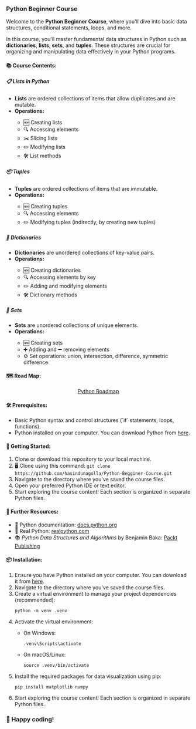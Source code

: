 <h3>Python Beginner Course</h3>

<p>Welcome to the <strong>Python Beginner Course</strong>, where you'll dive into basic data structures, conditional statements, loops, and more.</p>

<p>In this course, you'll master fundamental data structures in Python such as <strong>dictionaries</strong>, <strong>lists</strong>, <strong>sets</strong>, and <strong>tuples</strong>. These structures are crucial for organizing and manipulating data effectively in your Python programs.</p>

<h4>📚 Course Contents:</h4>

<h5>📋 Lists in Python</h5>
<ul>
<li><strong>Lists</strong> are ordered collections of items that allow duplicates and are mutable.</li>
<li><strong>Operations:</strong></li>
<ul>
<li>🆕 Creating lists</li>
<li>🔍 Accessing elements</li>
<li>✂️ Slicing lists</li>
<li>✏️ Modifying lists</li>
<li>🛠️ List methods</li>
</ul>
</ul>

<h5>📦 Tuples</h5>
<ul>
<li><strong>Tuples</strong> are ordered collections of items that are immutable.</li>
<li><strong>Operations:</strong></li>
<ul>
<li>🆕 Creating tuples</li>
<li>🔍 Accessing elements</li>
<li>✏️ Modifying tuples (indirectly, by creating new tuples)</li>
</ul>
</ul>

<h5>🔑 Dictionaries</h5>
<ul>
<li><strong>Dictionaries</strong> are unordered collections of key-value pairs.</li>
<li><strong>Operations:</strong></li>
<ul>
<li>🆕 Creating dictionaries</li>
<li>🔍 Accessing elements by key</li>
<li>✏️ Adding and modifying elements</li>
<li>🛠️ Dictionary methods</li>
</ul>
</ul>

<h5>🔗 Sets</h5>
<ul>
<li><strong>Sets</strong> are unordered collections of unique elements.</li>
<li><strong>Operations:</strong></li>
<ul>
<li>🆕 Creating sets</li>
<li>➕ Adding and ➖ removing elements</li>
<li>⚙️ Set operations: union, intersection, difference, symmetric difference</li>
</ul>
</ul>

<h4>🗺️ Road Map:</h4>

<div style="text-align: center;">
    <a href="https://roadmap.sh/python">Python Roadmap</a>
</div>

<h4>🛠️ Prerequisites:</h4>

<ul>
<li>Basic Python syntax and control structures (`if` statements, loops, functions).</li>
<li>Python installed on your computer. You can download Python from <a href="https://www.python.org/downloads/">here</a>.</li>
</ul>

<h4>🚀 Getting Started:</h4>

<ol>
<li>Clone or download this repository to your local machine.</li>
<li>🖥️ Clone using this command: <code>git clone https://github.com/hasindunagolla/Python-Begginer-Course.git</code></li>
<li>Navigate to the directory where you've saved the course files.</li>
<li>Open your preferred Python IDE or text editor.</li>
<li>Start exploring the course content! Each section is organized in separate Python files.</li>
</ol>

<h4>📖 Further Resources:</h4>

<ul>
<li>📝 Python documentation: <a href="https://docs.python.org/3/">docs.python.org</a></li>
<li>📘 Real Python: <a href="https://realpython.com/">realpython.com</a></li>
<li>📚 <em>Python Data Structures and Algorithms</em> by Benjamin Baka: <a href="https://www.packtpub.com/product/python-data-structures-and-algorithms/9781786467355">Packt Publishing</a></li>
</ul>

<h4>📦 Installation:</h4>

<ol>
<li>Ensure you have Python installed on your computer. You can download it from <a href="https://www.python.org/downloads/">here</a>.</li>
<li>Navigate to the directory where you've saved the course files.</li>
<li>Create a virtual environment to manage your project dependencies (recommended):</li>
<pre><code>python -m venv .venv</code></pre>
<li>Activate the virtual environment:</li>
<ul>
<li>On Windows: <pre><code>.venv\Scripts\activate</code></pre></li>
<li>On macOS/Linux: <pre><code>source .venv/bin/activate</code></pre></li>
</ul>
<li>Install the required packages for data visualization using pip:</li>
<pre><code>pip install matplotlib numpy</code></pre>
<li>Start exploring the course content! Each section is organized in separate Python files.</li>
</ol>

<h3>🎉 Happy coding! </h3>
